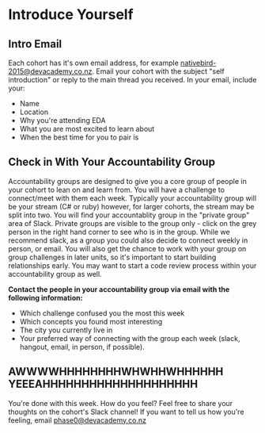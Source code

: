 # Introduce Yourself

## Intro Email 

Each cohort has it's own email address, for example nativebird-2015@devacademy.co.nz. Email your cohort with the subject "self introduction" or reply to the main thread you received. In your email, include your:

- Name
- Location
- Why you're attending EDA
- What you are most excited to learn about
- When the best time for you to pair is

## Check in With Your Accountability Group
Accountability groups are designed to give you a core group of people in your cohort to lean on and learn from. You will have a challenge to connect/meet with them each week. Typically your accountability group will be your stream (C# or ruby) however, for larger cohorts, the stream may be split into two. You will find your accountablity group in the "private group" area of Slack. Private groups are visible to the group only - click on the grey person in the right hand corner to see who is in the group. While we recommend slack, as a group you could also decide to connect weekly in person, or email. You will also get the chance to work with your group on group challenges in later units, so it's important to start building relationships early. You may want to start a code review process within your accountability group as well.  
  
**Contact the people in your accountability group via email with the following information:**

- Which challenge confused you the most this week
- Which concepts you found most interesting
- The city you currently live in
- Your preferred way of connecting with the group each week (slack, hangout, email, in person, if possible).

## AWWWWHHHHHHHHWHWHHWHHHHHH YEEEAHHHHHHHHHHHHHHHHHHHH
You're done with this week. How do you feel? Feel free to share your thoughts on the cohort's Slack channel! If you want to tell us how you're feeling, email phase0@devacademy.co.nz
